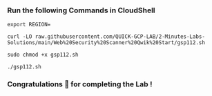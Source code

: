 ### Run the following Commands in CloudShell

```
export REGION=
```
```
curl -LO raw.githubusercontent.com/QUICK-GCP-LAB/2-Minutes-Labs-Solutions/main/Web%20Security%20Scanner%20Qwik%20Start/gsp112.sh

sudo chmod +x gsp112.sh

./gsp112.sh
```

### Congratulations 🎉 for completing the Lab !
